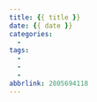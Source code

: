 ```yaml
---
title: {{ title }}
date: {{ date }}
categories: 
  - 
tags:
  - 
  -
  -
abbrlink: 2805694118
---
```

